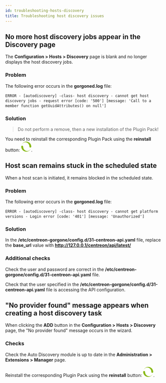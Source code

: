 ```yaml
---
id: troubleshooting-hosts-discovery
title: Troubleshooting host discovery issues
---
```


## No more host discovery jobs appear in the Discovery page

The **Configuration > Hosts > Discovery** page is blank and no longer displays the host discovery jobs.

### Problem

The following error occurs in the **gorgoned.log** file:

``` shell
ERROR - [autodiscovery] -class- host discovery - cannot get host discovery jobs - request error [code: '500'] [message: 'Call to a member function getUuidAttributes() on null']
```

### Solution

> Do not perform a remove, then a new installation of the Plugin Pack!

You need to reinstall the corresponding Plugin Pack using the **reinstall** button: ![image](../../assets/monitoring/discovery/reinstall-complete.png).

## Host scan remains stuck in the scheduled state

When a host scan is initiated, it remains blocked in the scheduled state.

### Problem

The following error occurs in the **gorgoned.log** file:

``` shell
ERROR - [autodiscovery] -class- host discovery - cannot get platform versions - Login error [code: '401'] [message: 'Unauthorized']
```

### Solution

In the **/etc/centreon-gorgone/config.d/31-centreon-api.yaml** file, replace the **base_url** value with **http://127.0.0.1/centreon/api/latest/**

### Additional checks

Check the user and password are correct in the **/etc/centreon-gorgone/config.d/31-centreon-api.yaml** file.

Check that the user specified in the **/etc/centreon-gorgone/config.d/31-centreon-api.yaml** file is accessing the API configuration.

## "No provider found" message appears when creating a host discovery task

When clicking the **ADD** button in the **Configuration > Hosts > Discovery** page, the "No provider found" message occurs in the wizard.

### Checks

Check the Auto Discovery module is up to date in the **Administration > Extensions > Manager** page.

Reinstall the corresponding Plugin Pack using the **reinstall** button: ![image](../../assets/monitoring/discovery/reinstall-complete.png).
